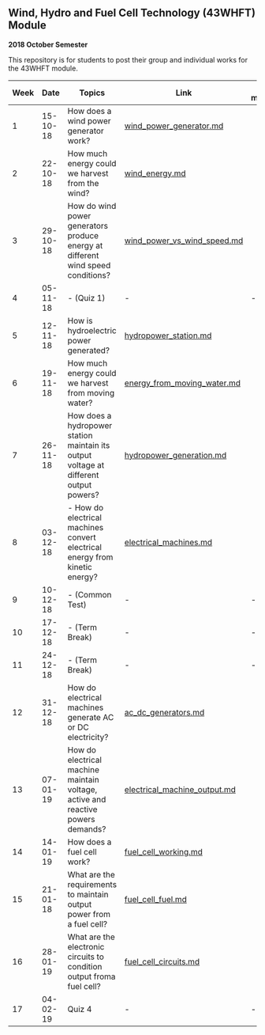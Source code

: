 ## Wind, Hydro and Fuel Cell Technology (43WHFT) Module  
   **2018 October Semester**

This repository is for students to post their group and individual works for the 43WHFT module.


|Week| Date     | Topics                                                                                | Link                                              | Team members |
|----|----------|---------------------------------------------------------------------------------------|---------------------------------------------------|--------------|
|  1 | 15-10-18 | How does a wind power generator work?                                                 | [wind_power_generator.md](wind_power_generator.md)|              |
|  2 | 22-10-18 | How much energy could we harvest from the wind?                                       | [wind_energy.md](wind_energy.md)|              |
|  3 | 29-10-18 | How do wind power generators produce energy at different wind speed conditions?       | [wind_power_vs_wind_speed.md](wind_power_vs_wind_speed.md)|              |
|  4 | 05-11-18 | - (Quiz 1)                                                                            | -                                                 | -            |
|  5 | 12-11-18 | How is hydroelectric power generated?                                                 | [hydropower_station.md](hydropower_station.md)|              |
|  6 | 19-11-18 | How much energy could we harvest from moving water?                                   | [energy_from_moving_water.md](energy_from_moving_water.md)|              |
|  7 | 26-11-18 | How does a hydropower station maintain its output voltage at different output powers? | [hydropower_generation.md](hydropower_generation.md)|              |
|  8 | 03-12-18 | - How do electrical machines convert electrical energy from kinetic energy?           | [electrical_machines.md](electrical_machines.md) |              |
|  9 | 10-12-18 | - (Common Test)                                                                       | -                                                 | -            |
| 10 | 17-12-18 | - (Term Break)                                                                        | -                                                 | -            |
| 11 | 24-12-18 | - (Term Break)                                                                        | -                                                 | -            |
| 12 | 31-12-18 | How do electrical machines generate AC or DC electricity?                             | [ac_dc_generators.md](ac_dc_generators.md)|              |
| 13 | 07-01-19 | How do electrical machine maintain voltage, active and reactive powers demands?       | [electrical_machine_output.md](electrical_machine_output.md)|              |
| 14 | 14-01-19 | How does a fuel cell work?                                                            | [fuel_cell_working.md](fuel_cell_working.md)|              |
| 15 | 21-01-18 | What are the requirements to maintain output power from a fuel cell?                  | [fuel_cell_fuel.md](fuel_cell_fuel.md)|              |
| 16 | 28-01-19 | What are the electronic circuits to condition output froma fuel cell?                 | [fuel_cell_circuits.md](fuel_cell_circuits.md)|              |
| 17 | 04-02-19 | Quiz 4                                                                                | -                                                      | -            |
